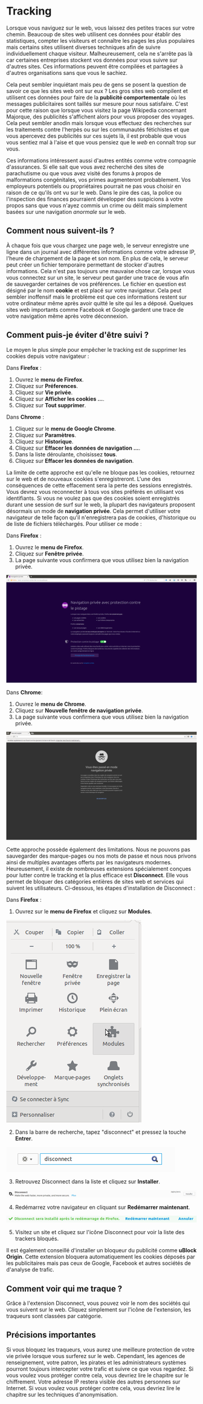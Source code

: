 Tracking
========

Lorsque vous naviguez sur le web, vous laissez des petites traces sur votre chemin. Beaucoup de sites web utilisent ces données pour établir des statistiques, compter les visiteurs et connaître les pages les plus populaires mais certains sites utilisent diverses techniques afin de suivre individuellement chaque visiteur. Malheureusement, cela ne s'arrête pas là car certaines entreprises stockent vos données pour vous suivre sur d'autres sites. Ces informations peuvent être compilées et partagées à d'autres organisations sans que vous le sachiez.

Cela peut sembler inquiétant mais peu de gens se posent la question de savoir ce que les sites web ont sur eux ? Les gros sites web compilent et utilisent ces données pour faire de la **publicité comportementale** où les messages publicitaires sont taillés sur mesure pour nous satisfaire. C'est pour cette raison que lorsque vous visitez la page Wikipedia concernant Majorque, des publicités s'affichent alors pour vous proposer des voyages. Cela peut sembler anodin mais lorsque vous effectuez des recherches sur les traitements contre l'herpès ou sur les communautés fétichistes et que vous apercevez des publicités sur ces sujets là, il est probable que vous vous sentiez mal à l'aise et que vous pensiez que le *web* en connaît trop sur vous.

Ces informations intéressent aussi d'autres entités comme votre compagnie d'assurances. Si elle sait que vous avez recherché des sites de parachutisme ou que vous avez visité des forums à propos de malformations congénitales, vos primes augmenteront probablement. Vos employeurs potentiels ou propriétaires pourrait ne pas vous choisir en raison de ce qu'ils ont vu sur le web. Dans le pire des cas, la police ou l'inspection des finances pourraient développer des suspicions à votre propos sans que vous n'ayez commis un crime ou délit mais simplement basées sur une navigation *anormale* sur le web. 

Comment nous suivent-ils ? 
--------------------------

À chaque fois que vous chargez une page web, le serveur enregistre une ligne dans un journal avec différentes informations comme votre adresse IP, l'heure de chargement de la page et son nom. En plus de cela, le serveur peut créer un fichier temporaire permettant de stocker d'autres informations. Cela n'est pas toujours une mauvaise chose car, lorsque vous vous connectez sur un site, le serveur peut garder une trace de vous afin de sauvegarder certaines de vos préférences. Le fichier en question est désigné par le nom **cookie** et est placé sur votre navigateur. Cela peut sembler inoffensif mais le problème est que ces informations restent sur votre ordinateur même après avoir quitté le site qui les a déposé. Quelques sites web importants comme Facebook et Google gardent une trace de votre navigation même après votre déconnexion. 


Comment puis-je éviter d'être suivi ?
-------------------------------------

Le moyen le plus simple pour empêcher le tracking est de supprimer les cookies depuis votre navigateur :

Dans **Firefox** :
 
 1. Ouvrez le **menu de Firefox**.
 2. Cliquez sur **Préferences**.
 3. Cliquez sur **Vie privée**.
 4. Cliquez sur **Afficher les cookies ...**.
 5. Cliquez sur **Tout supprimer**.
 
Dans **Chrome** :

 1. Cliquez sur le **menu de Google Chrome**.
 2. Cliquez sur **Paramètres**.
 3. Cliquez sur **Historique**.
 4. Cliquez sur **Effacer les données de navigation ...**.
 5. Dans la liste déroulante, choisissez **tous**.
 6. Cliquez sur **Effacer les données de navigation**.

La limite de cette approche est qu'elle ne bloque pas les cookies, retournez sur le web et de nouveaux cookies s'enregistreront. L'une des conséquences de cette effacement sera la perte des sessions enregistrés. Vous devrez vous reconnecter à tous vos sites préférés en utilisant vos identifiants. Si vous ne voulez pas que des cookies soient enregistrés durant une session de surf sur le web, la plupart des navigateurs proposent désormais un mode de **navigation privée**. Cela permet d'utiliser votre navigateur de telle façon qu'il n'enregistrera pas de cookies, d'historique ou de liste de fichiers téléchargés. Pour utiliser ce mode :

Dans **Firefox** :
 
 1. Ouvrez le **menu de Firefox**.
 2. Cliquez sur **Fenêtre privée**.
 3. La page suivante vous confirmera que vous utilisez bien la navigation privée. 

 ![Page d'accueil de la navigation privée sur Firefox](firefox_private_browsing.png)
 

Dans **Chrome**:
 
 1. Ouvrez le **menu de Chrome**.
 2. Cliquez sur **Nouvelle fenêtre de navigation privée**.
 3. La page suivante vous confirmera que vous utilisez bien la navigation privée.
 
 ![Page d'accueil de la navigation privée sur Google Chrome](chrome_private_browsing.png)
 

Cette approche possède également des limitations. Nous ne pouvons pas sauvegarder des marque-pages ou nos mots de passe et nous nous privons ainsi de multiples avantages offerts par les navigateurs modernes. Heureusement, il existe de nombreuses extensions spécialement conçues pour lutter contre le tracking et la plus efficace est **Disconnect**. Elle vous permet de bloquer des catégories entières de sites web et services qui suivent les utilisateurs. Ci-dessous, les étapes d'installation de Disconnect : 

Dans **Firefox** :

 1. Ouvrez sur le **menu de Firefox** et cliquez sur **Modules**.
 
 ![Menu de Firefox](disconnect01.png)

 2. Dans la barre de recherche, tapez "disconnect" et pressez la touche **Entrer**.

 ![Recherche du mot "disconnect" dans la liste des extensions](disconnect02.png)

 3. Retrouvez Disconnect dans la liste et cliquez sur **Installer**.

 ![Extension Disconnect](disconnect03.png)

 4. Redémarrez votre navigateur en cliquant sur **Redémarrer maintenant**.
 
 ![L'extension est correctement installée](disconnect04.png)
 
 5. Visitez un site et cliquez sur l'icône Disconnect pour voir la liste des trackers bloqués.

Il est également conseillé d'installer un bloqueur du publicité comme **uBlock Origin**. Cette extension bloquera automatiquement les cookies déposés par les publicitaires mais pas ceux de Google, Facebook et autres sociétés de d'analyse de trafic. 

Comment voir qui me traque ?
----------------------------

Grâce à l'extension Disconnect, vous pouvez voir le nom des sociétés qui vous suivent sur le web. Cliquez simplement sur l'icône de l'extension, les traqueurs sont classées par catégorie.

Précisions importantes
----------------------

Si vous bloquez les traqueurs, vous aurez une meilleure protection de votre vie privée lorsque vous surferez sur le web. Cependant, les agences de renseignement, votre patron, les pirates et les administrateurs systèmes pourront toujours intercepter votre trafic et suivre ce que vous regardez. Si vous voulez vous protéger contre cela, vous devriez lire le chapitre sur le chiffrement. Votre adresse IP restera visible des autres personnes sur Internet. Si vous voulez vous protéger contre cela, vous devriez lire le chapitre sur les techniques d'anonymisation.
